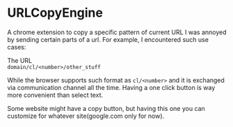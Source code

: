 # URLCopyEngine
A chrome extension to copy a specific pattern of current URL
I was annoyed by sending certain parts of a url.
For example, I encountered such use cases:

The URL  
`domain/cl/<number>/other_stuff`

While the browser supports such format as `cl/<number>` and it is exchanged via communication channel all the time. 
Having a one click button is way more convenient than select text.

Some website might have a copy button, but having this one you can customize for whatever site(google.com only for now).
